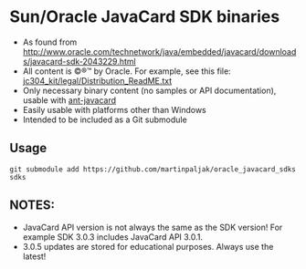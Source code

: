# Sun/Oracle JavaCard SDK binaries
- As found from http://www.oracle.com/technetwork/java/embedded/javacard/downloads/javacard-sdk-2043229.html
- All content is &copy;&reg;&trade; by Oracle. For example, see this file: [jc304_kit/legal/Distribution_ReadME.txt](./jc304_kit/legal/Distribution_ReadME.txt)
- Only necessary binary content (no samples or API documentation), usable with [ant-javacard](https://github.com/martinpaljak/ant-javacard)
- Easily usable with platforms other than Windows
- Intended to be included as a Git submodule

## Usage
    git submodule add https://github.com/martinpaljak/oracle_javacard_sdks sdks

## NOTES:
- JavaCard API version is not always the same as the SDK version! For example SDK 3.0.3 includes JavaCard API 3.0.1.
- 3.0.5 updates are stored for educational purposes. Always use the latest!
